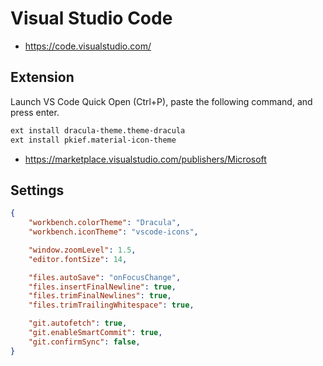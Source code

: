 # Visual Studio Code

* <https://code.visualstudio.com/>

## Extension

Launch VS Code Quick Open (Ctrl+P), paste the following command, and press enter.

```bash
ext install dracula-theme.theme-dracula
ext install pkief.material-icon-theme
```

* <https://marketplace.visualstudio.com/publishers/Microsoft>

## Settings

```json
{
    "workbench.colorTheme": "Dracula",
    "workbench.iconTheme": "vscode-icons",

    "window.zoomLevel": 1.5,
    "editor.fontSize": 14,

    "files.autoSave": "onFocusChange",
    "files.insertFinalNewline": true,
    "files.trimFinalNewlines": true,
    "files.trimTrailingWhitespace": true,

    "git.autofetch": true,
    "git.enableSmartCommit": true,
    "git.confirmSync": false,
}
```
